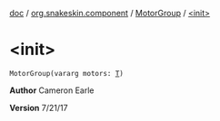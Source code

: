 [doc](../../index.md) / [org.snakeskin.component](../index.md) / [MotorGroup](index.md) / [&lt;init&gt;](./-init-.md)

# &lt;init&gt;

`MotorGroup(vararg motors: `[`T`](index.md#T)`)`

**Author**
Cameron Earle

**Version**
7/21/17


